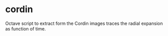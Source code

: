 # cordin
Octave script to extract form the Cordin images traces the radial expansion as function of time.
